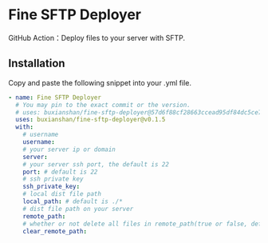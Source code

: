 # Fine SFTP Deployer

GitHub Action：Deploy files to your server with SFTP.

## Installation

Copy and paste the following snippet into your .yml file.

```yaml
- name: Fine SFTP Deployer
  # You may pin to the exact commit or the version.
  # uses: buxianshan/fine-sftp-deployer@57d6f88cf28663ccead95df84dc5ce752e2c8327
  uses: buxianshan/fine-sftp-deployer@v0.1.5
  with:
    # username
    username: 
    # your server ip or domain
    server: 
    # your server ssh port, the default is 22
    port: # default is 22
    # ssh private key
    ssh_private_key: 
    # local dist file path
    local_path: # default is ./*
    # dist file path on your server
    remote_path: 
    # whether or not delete all files in remote_path(true or false, default is false)
    clear_remote_path: 
```


